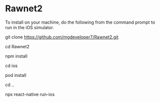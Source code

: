 # Rawnet2

To install on your machine, do the following from the command prompt to run in the iOS simulator.

git clone https://github.com/mgdeveloper7/Rawnet2.git

cd Rawnet2

npm install

cd ios

pod install

cd ..

npx react-native run-ios

